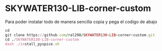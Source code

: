 # SKYWATER130-LIB-corner-custom
Para poder instalar todo de manera sencilla copia y pega el codigo de abajo


```ruby
cd
git clone https://github.com/ral298/SKYWATER130-LIB-corner-custom.git
cd ./SKYWATER130-LIB-corner-custom
dash ./install_pyspice.sh
```
